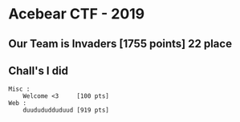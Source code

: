 # Acebear CTF - 2019 
## Our Team is Invaders [1755 points] 22 place

## Chall's I did
```
Misc :
	Welcome <3     [100 pts]
Web :
	duudududduduud [919 pts]
```